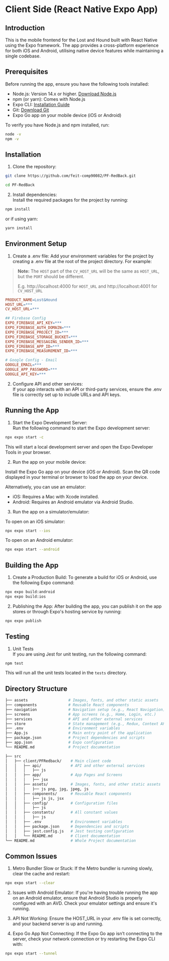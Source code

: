 # Client Side (React Native Expo App)
## Introduction
This is the mobile frontend for the Lost and Hound built with React Native using the Expo framework. The app provides a cross-platform experience for both iOS and Android, utilising native device features while maintaining a single codebase.

## Prerequisites
Before running the app, ensure you have the following tools installed:

* Node.js: Version 14.x or higher. [Download Node.js](https://nodejs.org/)
* npm (or yarn): Comes with Node.js
* Expo CLI: [Installation Guide](https://docs.expo.dev/)
* Git: [Download Git](https://git-scm.com/downloads)
* Expo Go app on your mobile device (iOS or Android)

To verify you have Node.js and npm installed, run:

```bash
node -v
npm -v
```

## Installation
1. Clone the repository:

```bash
git clone https://github.com/feit-comp90082/PF-RedBack.git

cd PF-RedBack
```
2. Install dependencies: \
Install the required packages for the project by running:

```bash
npm install
```
or if using yarn:

```bash
yarn install
```
## Environment Setup
1. Create a .env file: Add your environment variables for the project by creating a .env file at the root of the project directory. For example:


> **Note:** The `HOST` part of the `CV_HOST_URL` will be the same as `HOST_URL`, but the `PORT` should be different. 
>
> E.g. http://localhost:4000 for `HOST_URL` and http://localhost:4001 for `CV_HOST_URL`


```makefile
PRODUCT_NAME=Lost&Hound
HOST_URL=***
CV_HOST_URL=***

## Firebase Config 
EXPO_FIREBASE_API_KEY=***
EXPO_FIREBASE_AUTH_DOMAIN=***
EXPO_FIREBASE_PROJECT_ID=***
EXPO_FIREBASE_STORAGE_BUCKET=***
EXPO_FIREBASE_MESSAGING_SENDER_ID=***
EXPO_FIREBASE_APP_ID=***
EXPO_FIREBASE_MEASUREMENT_ID=***

# Google Config - Email
GOOGLE_EMAIL=***
GOOGLE_APP_PASSWORD=***
GOOGLE_API_KEY=***
```



2. Configure API and other services: \
If your app interacts with an API or third-party services, ensure the .env file is correctly set up to include URLs and API keys.

## Running the App
1. Start the Expo Development Server:  \
Run the following command to start the Expo development server:

```bash
npx expo start -c
```

This will start a local development server and open the Expo Developer Tools in your browser.

2. Run the app on your mobile device:

Install the Expo Go app on your device (iOS or Android).
Scan the QR code displayed in your terminal or browser to load the app on your device.

Alternatively, you can use an emulator:

* iOS: Requires a Mac with Xcode installed.
* Android: Requires an Android emulator via Android Studio.

3. Run the app on a simulator/emulator:

To open on an iOS simulator:
```bash
npx expo start --ios
```
To open on an Android emulator:
```bash
npx expo start --android
```

## Building the App
1. Create a Production Build: To generate a build for iOS or Android, use the following Expo command:

```bash
npx expo build:android
npx expo build:ios
```

2. Publishing the App: After building the app, you can publish it on the app stores or through Expo's hosting service by running:

```bash
npx expo publish
```

## Testing
1. Unit Tests \
If you are using Jest for unit testing, run the following command:

```bash
npm test
```

This will run all the unit tests located in the `tests` directory.


## Directory Structure
```bash
├── assets                  # Images, fonts, and other static assets
├── components              # Reusable React components
├── navigation              # Navigation setup (e.g., React Navigation)
├── screens                 # App screens (e.g., Home, Login, etc.)
├── services                # API and other external services
├── store                   # State management (e.g., Redux, Context API)
├── .env                    # Environment variables
├── App.js                  # Main entry point of the application
├── package.json            # Project dependencies and scripts
├── app.json                # Expo configuration
└── README.md               # Project documentation
```
```bash
├── src
│   ├── client/PFRedback/    # Main client code
│   │   ├── api/             # API and other external services
│   │   │   ├── js
│   │   ├── app/             # App Pages and Screens
│   │   │   ├── jsx 
│   │   ├── assets/          # Images, fonts, and other static assets
│   │   │   ├── js png, jpg, jpeg, js
│   │   ├── components/      # Reusable React components
│   │   │   ├── js js, jsx 
│   │   ├── config/          # Configuration files
│   │   │   ├── js
│   │   ├── constants/       # All constant values
│   │   │   ├── js
│   │   ├── .env             # Environment variables
│   │   ├── package.json     # Dependencies and scripts
│   │   ├── jest.config.js   # Jest testing configuration
│   │   └── README.md        # Client documentation
└── README.md                # Whole Project documentation
```

## Common Issues
1. Metro Bundler Slow or Stuck: If the Metro bundler is running slowly, clear the cache and restart:

```bash
npx expo start --clear
```

2. Issues with Android Emulator: If you're having trouble running the app on an Android emulator, ensure that Android Studio is properly configured with an AVD. Check your emulator settings and ensure it's running.

3. API Not Working: Ensure the HOST_URL in your .env file is set correctly, and your backend server is up and running.

4. Expo Go App Not Connecting: If the Expo Go app isn’t connecting to the server, check your network connection or try restarting the Expo CLI with:

```bash
npx expo start --tunnel
```